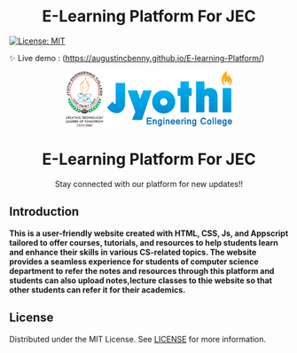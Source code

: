 <h1 align="center">E-Learning Platform For JEC</h1>
<p>
    <a href="#" target="_blank">
        <img alt="License: MIT" src="https://img.shields.io/badge/License-MIT-yellow.svg" />
    </a>
</p>

✨ Live demo : (https://augustincbenny.github.io/E-learning-Platform/)
<br/>
<p align="center">
    <img src="Jyothi Logo (1).png" alt="Logo" width="300" height="100">
    <h1 align="center">E-Learning Platform For JEC</h1>

  </a>

  <p align="center">
    Stay connected with our platform for new updates!!

## Introduction

**This is a user-friendly website created with HTML, CSS, Js, and Appscript tailored to  offer courses, tutorials, and resources to help students learn and enhance their skills in various CS-related topics. The website provides a seamless experience for students of computer science department to refer the notes and resources through this platform and students can also upload notes,lecture classes to thie website so that other students can refer it for their academics.**

   


## License

Distributed under the MIT License. See [LICENSE](LICENSE) for more information.



